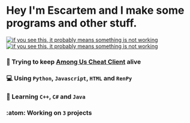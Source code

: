# Hey I'm Escartem and I make some programs and other stuff.
[![if you see this, it probably means something is not working](https://github-readme-stats.vercel.app/api?username=Escartem&show_icons=true&theme=cobalt)](https://github.com/anuraghazra/github-readme-stats)
[![if you see this, it probably means something is not working](https://github-readme-stats.vercel.app/api/top-langs/?username=Escartem&langs_count=4&theme=cobalt&layout=compact)](https://github.com/anuraghazra/github-readme-stats)

 ### 💬 Trying to keep [Among Us Cheat Client](https://github.com/Escartem/AmongUsCheatClient) alive
 ### 💻 Using `Python`, `Javascript`, `HTML` and `RenPy`
 ### 🤔 Learning `C++`, `C#` and `Java`
 ### :atom: Working on `3` projects
